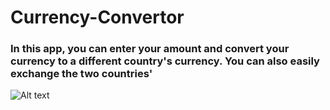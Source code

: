 # Currency-Convertor
### In this app, you can enter your amount and convert your currency to a different country's currency. You can also easily exchange the two countries'
![Alt text](/relative/path/to/img.jpg?raw=true "")
